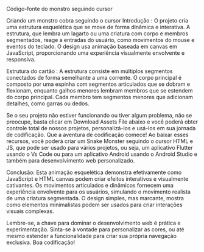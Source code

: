 Código-fonte do monstro seguindo cursor

Criando um monstro cobra seguindo o cursor
Introdução : O projeto cria uma estrutura esquelética que se move de forma dinâmica e interativa. A estrutura, que lembra um lagarto ou uma criatura com corpo e membros segmentados, reage a entradas do usuário, como movimentos do mouse e eventos do teclado. O design usa animação baseada em canvas em JavaScript, proporcionando uma experiência visualmente envolvente e responsiva.

Estrutura do cartão : A estrutura consiste em múltiplos segmentos conectados de forma semelhante a uma corrente. O corpo principal é composto por uma espinha com segmentos articulados que se dobram e flexionam, enquanto galhos menores lembram membros que se estendem do corpo principal. Cada membro tem segmentos menores que adicionam detalhes, como garras ou dedos.

Se o seu projeto não estiver funcionando ou tiver algum problema, não se preocupe, basta clicar em Download Assets File abaixo e você poderá obter controle total de nossos projetos, personalizá-los e usá-los em sua jornada de codificação. Que a aventura de codificação comece!
Ao baixar esses recursos, você poderá criar um Snake Monster seguindo o cursor HTML e JS, que pode ser usado para vários projetos, ou seja, um aplicativo Flutter usando o Vs Code ou para um aplicativo Android usando o Android Studio e também para desenvolvimento web personalizado.

Conclusão:
Esta animação esquelética demonstra efetivamente como JavaScript e HTML canvas podem criar efeitos interativos e visualmente cativantes. Os movimentos articulados e dinâmicos fornecem uma experiência envolvente para os usuários, simulando o movimento realista de uma criatura segmentada. O design simples, mas marcante, mostra como elementos minimalistas podem ser usados ​​para criar interações visuais complexas.

Lembre-se, a chave para dominar o desenvolvimento web é prática e experimentação. Sinta-se à vontade para personalizar as cores, ou até mesmo estender a funcionalidade para criar sua própria navegação exclusiva. Boa codificação!

